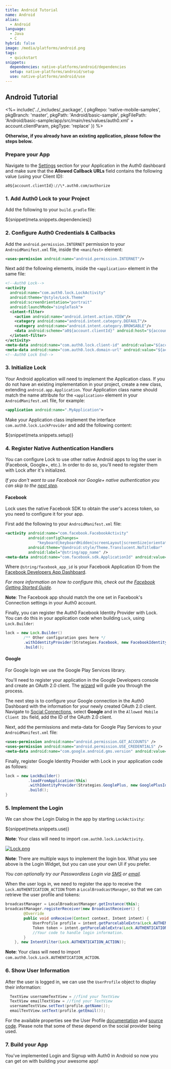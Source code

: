 ```yaml
---
title: Android Tutorial
name: Android
alias:
  - Android
language:
  - Java
  - C
hybrid: false
image: /media/platforms/android.png
tags:
  - quickstart
snippets:
  dependencies: native-platforms/android/dependencies
  setup: native-platforms/android/setup
  use: native-platforms/android/use
---
```


## Android Tutorial

<%= include('../_includes/_package', {
  pkgRepo: 'native-mobile-samples',
  pkgBranch: 'master',
  pkgPath: 'Android/basic-sample',
  pkgFilePath: 'Android/basic-sample/app/src/main/res/values/auth0.xml' + account.clientParam,
  pkgType: 'replace'
}) %>

**Otherwise, if you already have an existing application, please follow the steps below.**

### Prepare your App

<div class="setup-callback">
  <p>Navigate to the <a href="${uiAppSettingsURL}">Settings</a> section for your Application in the Auth0 dashboard and make sure that the <b>Allowed Callback URLs</b> field contains the following value (using your Client ID):</p>
  <pre><code>a0${account.clientId}://\*.auth0.com/authorize</code></pre>
</div>

### 1. Add Auth0 Lock to your Project

Add the following to your `build.gradle` file:

${snippet(meta.snippets.dependencies)}

### 2. Configure Auth0 Credentials & Callbacks

Add the `android.permission.INTERNET` permission to your `AndroidManifest.xml` file, inside the `<manifest>` element:

```xml
<uses-permission android:name="android.permission.INTERNET"/>
```

Next add the following elements, inside the `<application>` element in the same file:

```xml
<!--Auth0 Lock-->
<activity
  android:name="com.auth0.lock.LockActivity"
  android:theme="@style/Lock.Theme"
  android:screenOrientation="portrait"
  android:launchMode="singleTask">
  <intent-filter>
    <action android:name="android.intent.action.VIEW"/>
    <category android:name="android.intent.category.DEFAULT"/>
    <category android:name="android.intent.category.BROWSABLE"/>
    <data android:scheme="a0${account.clientId}" android:host="${account.namespace}"/>
  </intent-filter>
</activity>
<meta-data android:name="com.auth0.lock.client-id" android:value="${account.clientId}"/>
<meta-data android:name="com.auth0.lock.domain-url" android:value="${account.namespace}"/>
<!--Auth0 Lock End-->
```


### 3. Initialize Lock

Your Android application will need to implement the Application class. If you do not have an existing implementation in your project, create a new class, extending `android.app.Application`. Your Application class name should match the name attribute for the `<application>` element in your `AndroidManifest.xml` file, for example:

```xml
<application android:name=".MyApplication">
```

Make your Application class implement the interface `com.auth0.lock.LockProvider` and add the following content:

${snippet(meta.snippets.setup)}

### 4. Register Native Authentication Handlers

You can configure Lock to use other native Android apps to log the user in (Facebook, Google+, etc.). In order to do so, you'll need to register them with Lock after it's initialized.

*If you don't want to use Facebook nor Google+ native authentication you can skip to the [next step](#5-implement-the-login).*

#### Facebook

Lock uses the native Facebook SDK to obtain the user's access token, so you need to configure it for your app.

First add the following to your `AndroidManifest.xml` file:

```xml
<activity android:name="com.facebook.FacebookActivity"
          android:configChanges=
              "keyboard|keyboardHidden|screenLayout|screenSize|orientation"
          android:theme="@android:style/Theme.Translucent.NoTitleBar"
          android:label="@string/app_name" />
<meta-data android:name="com.facebook.sdk.ApplicationId" android:value="@string/facebook_app_id"/>
```

Where `@string/facebook_app_id` is your Facebook Application ID from the [Facebook Developers App Dashboard](https://developers.facebook.com/apps). 

*For more information on how to configure this, check out the [Facebook Getting Started Guide](https://developers.facebook.com/docs/android/getting-started).*

**Note**: The Facebook app should match the one set in Facebook's Connection settings in your Auth0 account.

Finally, you can register the Auth0 Facebook Identity Provider with Lock. You can do this in your application code when building `Lock`, using `Lock.Builder`:

```java
lock = new Lock.Builder()
        /** Other configuration goes here */
        .withIdentityProvider(Strategies.Facebook, new FacebookIdentityProvider(this))
        .build();
```

#### Google

For Google login we use the Google Play Services library.

You'll need to register your application in the Google Developers console and create an OAuth 2.0 client. The [wizard](https://developers.google.com/mobile/add?platform=android) will guide you through the process.

The next step is to configure your Google connection in the Auth0 Dashboard with the information for your newly created OAuth 2.0 client. Navigate to [Social Connections](${uiURL}/#/connections/social), select **Google** and in the `Allowed Mobile Client IDs` field, add the ID of the OAuth 2.0 client.

Next, add the permissions and meta-data for Google Play Services to your `AndroidManifest.xml` file:

```xml
<uses-permission android:name="android.permission.GET_ACCOUNTS" />
<uses-permission android:name="android.permission.USE_CREDENTIALS" />
<meta-data android:name="com.google.android.gms.version" android:value="@integer/google_play_services_version" />
```

Finally, register Google Identity Provider with Lock in your application code as follows:

```java
lock = new LockBuilder()
          .loadFromApplication(this)
          .withIdentityProvider(Strategies.GooglePlus, new GooglePlusIdentityProvider(this))
          .build();
}
```

### 5. Implement the Login

We can show the Login Dialog in the app by starting `LockActivity`:

${snippet(meta.snippets.use)}

**Note**: Your class will need to import `com.auth0.lock.LockActivity`.

[![Lock.png](/media/articles/native-platforms/android/Lock-Widget-Android-Screenshot.png)](https://auth0.com)

**Note**: There are multiple ways to implement the login box. What you see above is the Login Widget, but you can use your own UI if you prefer.

*You can optionally try our Passwordless Login via [SMS](/connections/passwordless/android-sms) or [email](/connections/passwordless/android-email).*

When the user logs in, we need to register the app to receive the `Lock.AUTHENTICATION_ACTION` from a `LocalBroadcastManager`, so that we can retrieve the user profile and tokens:

```java
broadcastManager = LocalBroadcastManager.getInstance(this);
broadcastManager.registerReceiver(new BroadcastReceiver() {
        @Override
        public void onReceive(Context context, Intent intent) {
            UserProfile profile = intent.getParcelableExtra(Lock.AUTHENTICATION_ACTION_PROFILE_PARAMETER);
            Token token = intent.getParcelableExtra(Lock.AUTHENTICATION_ACTION_TOKEN_PARAMETER);
            //Your code to handle login information.
        }
    }, new IntentFilter(Lock.AUTHENTICATION_ACTION));
```

**Note**: Your class will need to import `com.auth0.lock.Lock.AUTHENTICATION_ACTION`.

### 6. Show User Information

After the user is logged in, we can use the `UserProfile` object to display their information:

```java
  TextView usernameTextView = //find your TextView
  TextView emailTextView = //find your TextView
  usernameTextView.setText(profile.getName());
  emailTextView.setText(profile.getEmail());
```

For the available properties see the User Profile [documentation](/user-profile) and [source code](https://github.com/auth0/Lock.Android/blob/master/core/src/main/java/com/auth0/core/UserProfile.java). Please note that some of these depend on the social provider being used.

### 7. Build your App

You've implemented Login and Signup with Auth0 in Android so now you can get on with building your awesome app!
